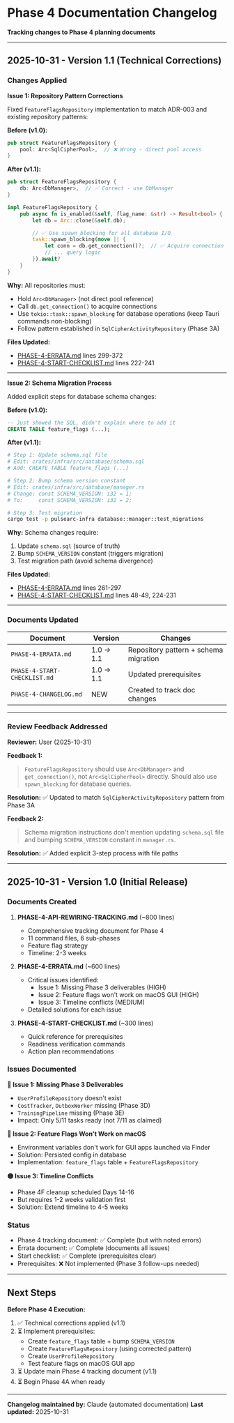 # Phase 4 Documentation Changelog

**Tracking changes to Phase 4 planning documents**

---

## 2025-10-31 - Version 1.1 (Technical Corrections)

### Changes Applied

**Issue 1: Repository Pattern Corrections**

Fixed `FeatureFlagsRepository` implementation to match ADR-003 and existing repository patterns:

**Before (v1.0):**
```rust
pub struct FeatureFlagsRepository {
    pool: Arc<SqlCipherPool>,  // ❌ Wrong - direct pool access
}
```

**After (v1.1):**
```rust
pub struct FeatureFlagsRepository {
    db: Arc<DbManager>,  // ✅ Correct - use DbManager
}

impl FeatureFlagsRepository {
    pub async fn is_enabled(&self, flag_name: &str) -> Result<bool> {
        let db = Arc::clone(&self.db);

        // ✅ Use spawn_blocking for all database I/O
        task::spawn_blocking(move || {
            let conn = db.get_connection()?;  // ✅ Acquire connection per query
            // ... query logic
        }).await?
    }
}
```

**Why:** All repositories must:
- Hold `Arc<DbManager>` (not direct pool reference)
- Call `db.get_connection()` to acquire connections
- Use `tokio::task::spawn_blocking` for database operations (keep Tauri commands non-blocking)
- Follow pattern established in `SqlCipherActivityRepository` (Phase 3A)

**Files Updated:**
- [PHASE-4-ERRATA.md](./PHASE-4-ERRATA.md) lines 299-372
- [PHASE-4-START-CHECKLIST.md](./PHASE-4-START-CHECKLIST.md) lines 222-241

---

**Issue 2: Schema Migration Process**

Added explicit steps for database schema changes:

**Before (v1.0):**
```sql
-- Just showed the SQL, didn't explain where to add it
CREATE TABLE feature_flags (...);
```

**After (v1.1):**
```bash
# Step 1: Update schema.sql file
# Edit: crates/infra/src/database/schema.sql
# Add: CREATE TABLE feature_flags (...)

# Step 2: Bump schema version constant
# Edit: crates/infra/src/database/manager.rs
# Change: const SCHEMA_VERSION: i32 = 1;
# To:     const SCHEMA_VERSION: i32 = 2;

# Step 3: Test migration
cargo test -p pulsearc-infra database::manager::test_migrations
```

**Why:** Schema changes require:
1. Update `schema.sql` (source of truth)
2. Bump `SCHEMA_VERSION` constant (triggers migration)
3. Test migration path (avoid schema divergence)

**Files Updated:**
- [PHASE-4-ERRATA.md](./PHASE-4-ERRATA.md) lines 261-297
- [PHASE-4-START-CHECKLIST.md](./PHASE-4-START-CHECKLIST.md) lines 48-49, 224-231

---

### Documents Updated

| Document | Version | Changes |
|----------|---------|---------|
| `PHASE-4-ERRATA.md` | 1.0 → 1.1 | Repository pattern + schema migration |
| `PHASE-4-START-CHECKLIST.md` | 1.0 → 1.1 | Updated prerequisites |
| `PHASE-4-CHANGELOG.md` | NEW | Created to track doc changes |

---

### Review Feedback Addressed

**Reviewer:** User (2025-10-31)

**Feedback 1:**
> `FeatureFlagsRepository` should use `Arc<DbManager>` and `get_connection()`, not `Arc<SqlCipherPool>` directly. Should also use `spawn_blocking` for database queries.

**Resolution:** ✅ Updated to match `SqlCipherActivityRepository` pattern from Phase 3A

**Feedback 2:**
> Schema migration instructions don't mention updating `schema.sql` file and bumping `SCHEMA_VERSION` constant in `manager.rs`.

**Resolution:** ✅ Added explicit 3-step process with file paths

---

## 2025-10-31 - Version 1.0 (Initial Release)

### Documents Created

1. **PHASE-4-API-REWIRING-TRACKING.md** (~800 lines)
   - Comprehensive tracking document for Phase 4
   - 11 command files, 6 sub-phases
   - Feature flag strategy
   - Timeline: 2-3 weeks

2. **PHASE-4-ERRATA.md** (~600 lines)
   - Critical issues identified:
     - Issue 1: Missing Phase 3 deliverables (HIGH)
     - Issue 2: Feature flags won't work on macOS GUI (HIGH)
     - Issue 3: Timeline conflicts (MEDIUM)
   - Detailed solutions for each issue

3. **PHASE-4-START-CHECKLIST.md** (~300 lines)
   - Quick reference for prerequisites
   - Readiness verification commands
   - Action plan recommendations

### Issues Documented

**🔴 Issue 1: Missing Phase 3 Deliverables**
- `UserProfileRepository` doesn't exist
- `CostTracker`, `OutboxWorker` missing (Phase 3D)
- `TrainingPipeline` missing (Phase 3E)
- Impact: Only 5/11 tasks ready (not 7/11 as claimed)

**🔴 Issue 2: Feature Flags Won't Work on macOS**
- Environment variables don't work for GUI apps launched via Finder
- Solution: Persisted config in database
- Implementation: `feature_flags` table + `FeatureFlagsRepository`

**🟡 Issue 3: Timeline Conflicts**
- Phase 4F cleanup scheduled Days 14-16
- But requires 1-2 weeks validation first
- Solution: Extend timeline to 4-5 weeks

### Status

- Phase 4 tracking document: ✅ Complete (but with noted errors)
- Errata document: ✅ Complete (documents all issues)
- Start checklist: ✅ Complete (prerequisites clear)
- Prerequisites: ❌ Not implemented (Phase 3 follow-ups needed)

---

## Next Steps

**Before Phase 4 Execution:**

1. ✅ Technical corrections applied (v1.1)
2. ⏳ Implement prerequisites:
   - Create `feature_flags` table + bump `SCHEMA_VERSION`
   - Create `FeatureFlagsRepository` (using corrected pattern)
   - Create `UserProfileRepository`
   - Test feature flags on macOS GUI app
3. ⏳ Update main Phase 4 tracking document (v1.1)
4. ⏳ Begin Phase 4A when ready

---

**Changelog maintained by:** Claude (automated documentation)
**Last updated:** 2025-10-31
